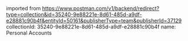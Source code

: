 imported from https://www.postman.com/v1/backend/redirect?type=collection&id=35240-9e88221e-8d61-485d-a9df-e28881c90b4f&entityId=50161&publisherType=team&publisherId=37129
collectionId: 35240-9e88221e-8d61-485d-a9df-e28881c90b4f
name: Personal Accounts